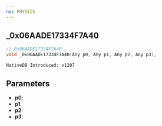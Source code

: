 ```yaml
---
ns: PHYSICS
---
```

## _0x06AADE17334F7A40

```c
// 0x06AADE17334F7A40
void _0x06AADE17334F7A40(Any p0, Any p1, Any p2, Any p3);
```

```
NativeDB Introduced: v1207
```

## Parameters
* **p0**:
* **p1**:
* **p2**:
* **p3**:
